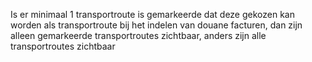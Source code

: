 Is er minimaal 1 transportroute is gemarkeerde dat deze gekozen kan worden als transportroute bij het indelen van douane facturen, dan zijn alleen gemarkeerde transportroutes zichtbaar, anders zijn alle transportroutes zichtbaar